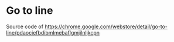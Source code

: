 # Go to line
Source code of https://chrome.google.com/webstore/detail/go-to-line/pdaociefbdibmlmebaflgmjilnljkcpn